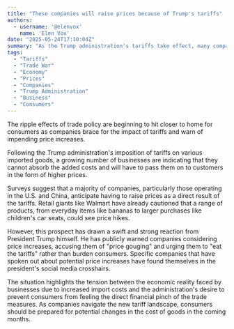 ```yaml
---
title: "These companies will raise prices because of Trump's tariffs"
authors:
  - username: '@elenvox'
    name: 'Elen Vox'
date: "2025-05-24T17:10:04Z"
summary: "As the Trump administration's tariffs take effect, many companies are signaling that the increased costs of imports will force them to raise prices on goods, potentially impacting consumer wallets. President Trump, however, is publicly warning companies against passing these costs onto customers."
tags:
  - "Tariffs"
  - "Trade War"
  - "Economy"
  - "Prices"
  - "Companies"
  - "Trump Administration"
  - "Business"
  - "Consumers"
---
```


The ripple effects of trade policy are beginning to hit closer to home for consumers as companies brace for the impact of tariffs and warn of impending price increases.

Following the Trump administration's imposition of tariffs on various imported goods, a growing number of businesses are indicating that they cannot absorb the added costs and will have to pass them on to customers in the form of higher prices.

Surveys suggest that a majority of companies, particularly those operating in the U.S. and China, anticipate having to raise prices as a direct result of the tariffs. Retail giants like Walmart have already cautioned that a range of products, from everyday items like bananas to larger purchases like children's car seats, could see price hikes.

However, this prospect has drawn a swift and strong reaction from President Trump himself. He has publicly warned companies considering price increases, accusing them of "price gouging" and urging them to "eat the tariffs" rather than burden consumers. Specific companies that have spoken out about potential price increases have found themselves in the president's social media crosshairs.

The situation highlights the tension between the economic reality faced by businesses due to increased import costs and the administration's desire to prevent consumers from feeling the direct financial pinch of the trade measures. As companies navigate the new tariff landscape, consumers should be prepared for potential changes in the cost of goods in the coming months.
